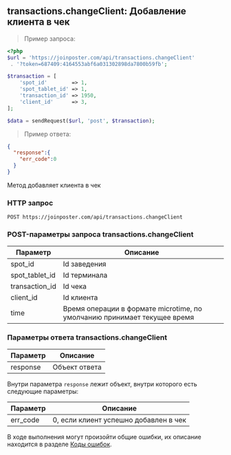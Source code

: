 ## transactions.changeClient: Добавление клиента в чек

> Пример запроса:

```php
<?php
$url = 'https://joinposter.com/api/transactions.changeClient'
 . '?token=687409:4164553abf6a031302898da7800b59fb';

$transaction = [
    'spot_id'        => 1,
    'spot_tablet_id' => 1,
    'transaction_id' => 1950,
    'client_id'      => 3,
];

$data = sendRequest($url, 'post', $transaction);
```

> Пример ответа:

```json
{  
  "response":{  
    "err_code":0
  }
}
```

Метод добавляет клиента в чек

### HTTP запрос

`POST https://joinposter.com/api/transactions.changeClient`

### POST-параметры запроса transactions.changeClient

Параметр | Описание
-------- | --------
spot_id | Id заведения
spot_tablet_id | Id терминала
transaction_id | Id чека
client_id | Id клиента
time | Время операции в формате microtime, по умолчанию принимает текущее время

### Параметры ответа transactions.changeClient

Параметр | Описание
-------- | --------
response | Объект ответа

Внутри параметра `response` лежит объект, внутри которого есть следующие параметры:

Параметр | Описание
-------- | --------
err_code | 0, если клиент успешно добавлен в чек

В ходе выполнения могут произойти общие ошибки, их описание находится в разделе [Коды ошибок](/docs/v3/web/errors).
